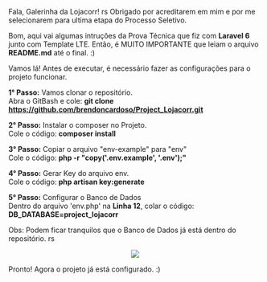 Fala, Galerinha da Lojacorr! rs 
Obrigado por acreditarem em mim e por me selecionarem para ultima etapa do Processo Seletivo. 

Bom, aqui vai algumas intruções da Prova Técnica que fiz com <strong>Laravel 6</strong> junto com Template LTE. Então, é MUITO IMPORTANTE que leiam o arquivo <strong>README.md</strong> até o final. :) 

Vamos lá! Antes de executar, é necessário fazer as configurações para o projeto funcionar. 

<strong>1° Passo:</strong> Vamos clonar o repositório. <br>
Abra o GitBash e cole: <strong> git clone https://github.com/brendoncardoso/Project_Lojacorr.git </strong> 

<strong>2° Passo:</strong> Instalar o composer no Projeto. <br>
Cole o código: <strong>composer install</strong>

<strong>3° Passo:</strong> Copiar o arquivo "env-example" para "env" <br>
Cole o código: <strong>php -r "copy('.env.example', '.env');"</strong>

<strong>4° Passo:</strong> Gerar Key do arquivo env. <br>
Cole o código: <strong>php artisan key:generate</strong>

<strong>5° Passo:</strong> Configurar o Banco de Dados <br>
Dentro do arquivo 'env.php' na <strong>Linha 12</strong>, colar o código: <strong>DB_DATABASE=project_lojacorr</strong>

Obs: Podem ficar tranquilos que o Banco de Dados já está dentro do repositório. rs

<p align="center">
  <img src="https://i.pinimg.com/originals/b4/d0/bc/b4d0bc7a0a9a9d6f34274e7be5eabfe1.gif" />
</p>

Pronto! Agora o projeto já está configurado. :)
